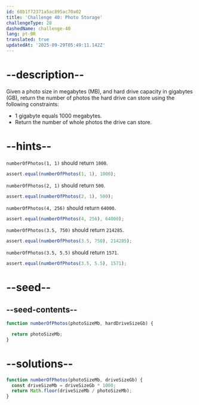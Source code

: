 ```yaml
---
id: 68b1f72371a5ac895ac70a02
title: 'Challenge 40: Photo Storage'
challengeType: 28
dashedName: challenge-40
lang: pt-BR
translated: true
updatedAt: '2025-09-29T05:49:11.142Z'
---
```


# --description--

Given a photo size in megabytes (MB), and hard drive capacity in gigabytes (GB), return the number of photos the hard drive can store using the following constraints:

- 1 gigabyte equals 1000 megabytes.
- Return the number of whole photos the drive can store.

# --hints--

`numberOfPhotos(1, 1)` should return `1000`.

```js
assert.equal(numberOfPhotos(1, 1), 1000);
```

`numberOfPhotos(2, 1)` should return `500`.

```js
assert.equal(numberOfPhotos(2, 1), 500);
```

`numberOfPhotos(4, 256)` should return `64000`.

```js
assert.equal(numberOfPhotos(4, 256), 64000);
```

`numberOfPhotos(3.5, 750)` should return `214285`.

```js
assert.equal(numberOfPhotos(3.5, 750), 214285);
```

`numberOfPhotos(3.5, 5.5)` should return `1571`.

```js
assert.equal(numberOfPhotos(3.5, 5.5), 1571);
```

# --seed--

## --seed-contents--

```js
function numberOfPhotos(photoSizeMb, hardDriveSizeGb) {

  return photoSizeMb;
}
```

# --solutions--

```js
function numberOfPhotos(photoSizeMb, driveSizeGb) {
  const driveSizeMb = driveSizeGb * 1000;
  return Math.floor(driveSizeMb / photoSizeMb);
}
```

